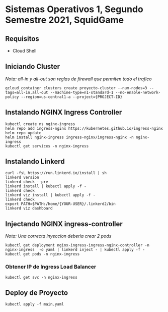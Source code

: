 # Sistemas Operativos 1, Segundo Semestre 2021, SquidGame

## Requisitos
- Cloud Shell
## Iniciando Cluster
*Nota: all-in y all-out son reglas de firewall que permiten todo el trafico*
```
gcloud container clusters create proyecto-cluster --num-nodes=3 --tags=all-in,all-out --machine-type=n1-standard-1 --no-enable-network-policy --region=us-central1-a --project={PROJECT-ID}
```

## Instalando NGINX Ingress Controller
```
kubectl create ns nginx-ingress
helm repo add ingress-nginx https://kubernetes.github.io/ingress-nginx 
helm repo update 
helm install nginx-ingress ingress-nginx/ingress-nginx -n nginx-ingress
kubectl get services -n nginx-ingress
```
## Instalando Linkerd
```
curl -fsL https://run.linkerd.io/install | sh
linkerd version
linkerd check --pre
linkerd install | kubectl apply -f -
linkerd check
linkerd viz install | kubectl apply -f -
linkerd check
export PATH=$PATH:/home/{YOUR-USER}/.linkerd2/bin
linkerd viz dashboard
```
## Injectando NGINX ingress-controller
*Nota: Una correcta inyeccion deberia crear 2 pods*
```
kubectl get deployment nginx-ingress-ingress-nginx-controller -n nginx-ingress  -o yaml | linkerd inject - | kubectl apply -f -
kubectl get pods -n nginx-ingress 
```
### Obtener IP de Ingress Load Balancer
```
kubectl get svc -n nginx-ingress
```
## Deploy de Proyecto
```
kubectl apply -f main.yaml
```
## 
